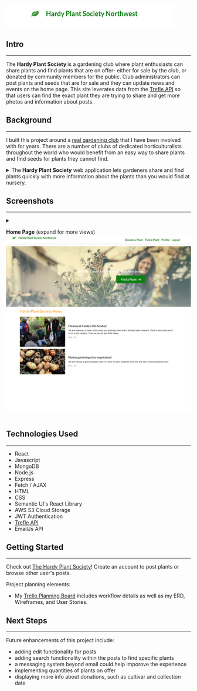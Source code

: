 ![Hardy Plant Society](./public/screenshots/title.png)
## Intro
---
The <strong> Hardy Plant Society </strong> is a gardening club where plant enthusiasts can share plants and find plants that are on offer- either for sale by the club, or donated by community members for the public. Club administrators can post plants and seeds that are for sale and they can update news and events on the home page. This site leverates data from the [Trefle API][1] so that users can find the exact plant they are trying to share and get more photos and information about posts. 


## Background
---
I built this project around a [real gardening club][2] that I have been involved with for years. There are a number of clubs of dedicated horticulturalists throughout the world who would benefit from an easy way to share plants and find seeds for plants they cannot find.  <details>
<summary> The <strong>Hardy Plant Society</strong> web application lets gardeners share and find plants quickly with more information about the plants than you would find at nursery. 
</summary>
<p>
Users currently trade plants through Facebook or Craigslist, but many gardeners still toss plants simply because there isn't an easy way for them to make their unwanted plants known to other gardeners who will appreciate them. Having a gardening club sponsored plant swap helps people who want to know more information about what they are getting rid of or what they want to find.
<strong> The Hardy Plant Society </strong> achieves this with the following features:
  
- Users can contact eachother to arrange pickup, or they can connect the club organizers to purchase plants for sale.
- A quick search through Trefle's database of over a million plants helps people find their exact species by name, common name and photo.
- Photo uploads help describe the specific posts, and more photos of the plants' flowers and habitats are automatically added by Trefle along with a description and a list of countries where the plant is native.
- Club admins can post their catalogue of plants and seeds on offer to raise money for the club. They can also post news and events on the home page.
</p>
</details>

## Screenshots
---
<details>
<summary>
<p> <strong> Home Page</strong> (expand for more views)

<img src="public/screenshots/home.png">

</summary>  
<strong> Log In  </strong>
<img src="public/screenshots/login.png">
  
<strong> Plant Swap </strong>
<img src="public/screenshots/plantswap.png">

<strong> Search for the plant you are donating </strong> 
<img src="public/screenshots/search.png">
 
<strong> Add details for the post </strong>
<img src="public/screenshots/addform.png">

<strong> Delete posts from your profile page</strong>
<img src="public/screenshots/profile.png">

<strong> Request a plant by emailing another user </strong>
<img src="public/screenshots/emailApi.png">

<strong> Admin Signup</strong>
<img src="public/screenshots/signup.png">

<strong> Admins can edit posts </strong>
<img src="public/screenshots/admin_post.png">
<img src="public/screenshots/adminHome.png">

</p>
</details>  

## Technologies Used
---
- React
- Javascript
- MongoDB
- Node.js
- Express
- Fetch / AJAX
- HTML
- CSS
- Semantic UI's React Library
- AWS S3 Cloud Storage
- JWT Authentication
- [Trefle API][1]
- EmailJs API

## Getting Started  
---
Check out [The Hardy Plant Society][3]! Create an account to post plants or browse other user's posts. 
  
Project planning elements:  
- My [Trello Planning Board][4] includes workflow details as well as my ERD, Wireframes, and User Stories.

   


## Next Steps  
---
Future enhancements of this project include:  
- adding edit functionality for posts
- adding search functionality within the posts to find specific plants
- a messaging system beyond email could help imporove the experience
- implementing quantities of plants on offer
- displaying more info about donations, such as cultivar and collection date

[1]: https://trefle.io/
[2]: http://www.hardyplantsocietywa.org/
[3]: https://hardy-plant-society.herokuapp.com/
[4]: https://trello.com/b/KXvnP9uP/hardy-plant-society 
